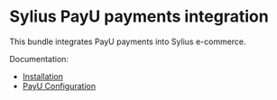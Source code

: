 # Sylius PayU payments integration

This bundle integrates PayU payments into Sylius e-commerce.

Documentation:

- [Installation](Resources/doc/installation.md)
- [PayU Configuration](Resources/doc/configure_payu_account.md)